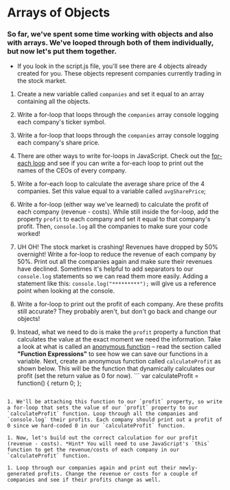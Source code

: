 # Arrays of Objects

### So far, we've spent some time working with objects and also with arrays. We've looped through both of them individually, but now let's put them together. 

- If you look in the script.js file, you'll see there are 4 objects already created for you. These objects represent companies currently trading in the stock market. 

1. Create a new variable called `companies` and set it equal to an array containing all the objects. 

1. Write a for-loop that loops through the `companies` array console logging each company's ticker symbol. 

1. Write a for-loop that loops through the `companies` array console logging each company's share price. 

1. There are other ways to write for-loops in JavaScript. Check out the [for-each loop](https://developer.mozilla.org/en-US/docs/Web/JavaScript/Reference/Global_Objects/Array/forEach) and see if you can write a for-each loop to print out the names of the CEOs of every company. 

1. Write a for-each loop to calculate the average share price of the 4 companies. Set this value equal to a variable called `avgSharePrice`; 

1. Write a for-loop (either way we've learned) to calculate the profit of each company (revenue - costs). While still inside the for-loop, add the property `profit` to each company and set it equal to that company's profit. Then, `console.log` all the companies to make sure your code worked!

1. UH OH! The stock market is crashing! Revenues have dropped by 50% overnight! Write a for-loop to reduce the revenue of each company by 50%. Print out all the companies again and make sure their revenues have declined. Sometimes it's helpful to add separators to our `console.log` statements so we can read them more easily. Adding a statement like this: `console.log("*********");` will give us a reference point when looking at the console.

1. Write a for-loop to print out the profit of each company. Are these profits still accurate? They probably aren't, but don't go back and change our objects! 

1. Instead, what we need to do is make the `profit` property a function that calculates the value at the exact moment we need the information. Take a look at what is called an [anonymous function](https://www.w3schools.com/js/js_function_definition.asp) – read the section called **"Function Expressions"** to see how we can save our functions in a variable. Next, create an anonymous function called `calculateProfit` as shown below. This will be the function that dynamically calculates our profit (set the return value as 0 for now). ```
	var calculateProfit = function() {
		return 0;
	};
```

1. We'll be attaching this function to our `profit` property, so write a for-loop that sets the value of our `profit` property to our `calculateProfit` function. Loop through all the companies and `console.log` their profits. Each company should print out a profit of 0 since we hard-coded 0 in our `calculateProfit` function. 

1. Now, let's build out the correct calculation for our profit (revenue - costs). *Hint* You will need to use JavaScript's `this` function to get the revenue/costs of each company in our `calculateProfit` function. 

1. Loop through our companies again and print out their newly-generated profits. Change the revenue or costs for a couple of companies and see if their profits change as well. 

